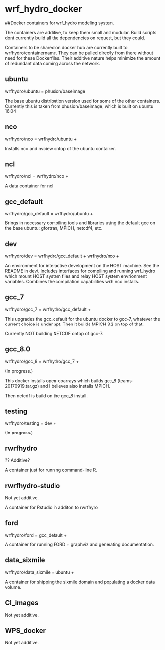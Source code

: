 # wrf_hydro_docker
##Docker containers for wrf_hydro modeling system. 

The containers are additive, to keep them small and modular. Build
scripts dont currently build all the dependencies on request, but they could.

Containers to be shared on docker hub are currently built to
wrfhydro/containername. They can be pulled directly from there without
need for these Dockerfiles. Their additive nature helps minimize the
amount of redundant data coming across the network.

## ubuntu
wrfhydro/ubuntu = phusion/baseimage 

The base ubuntu distribution version used for some of the other
containers. Currently this is taken from phusion/baseimage, which is
built on ubuntu 16.04

## nco
wrfhydro/nco = wrfhydro/ubuntu +   

Installs nco and nvciew ontop of the ubuntu container.

## ncl
wrfhydro/ncl = wrfhydro/nco +  

A data container for ncl

## gcc_default
wrfhydro/gcc\_default = wrfhydro/ubuntu +  

Brings in necessary compiling tools and libraries using the default
gcc on the base ubuntu: gfortran, MPICH, netcdf4, etc.

## dev
wrfhydro/dev = wrfhydro/gcc_default + wrfhydro/nco +  

An environment for interactive development on the HOST machine. See
the README in dev/. Includes interfaces for compiling and running
wrf\_hydro which mount HOST system files and relay HOST system
envrionment variables. Combines the compilation capabilities with nco
installs. 

## gcc_7
wrfhydro/gcc\_7 = wrfhydro/gcc_default +  

This upgrades the gcc_default for the ubuntu docker to gcc-7, whatever
the current choice is under apt. Then it builds MPICH 3.2 on top of
that.

Currently NOT building NETCDF ontop of gcc-7.

## gcc_8.0
wrfhydro/gcc\_8 = wrfhydro/gcc_7 + 

(In progress.)

This docker installs open-coarrays which builds gcc_8
(teams-20170919.tar.gz) and I believes also installs MPICH. 

Then netcdf is build on the gcc_8 install.


## testing
wrfhydro/testing = dev +   

(In progress.)

## rwrfhydro
?? Additive?

A container just for running command-line R. 

## rwrfhydro-studio
Not yet additive.

A container for Rstudio in additon to rwrfhyro

## ford
wrfhydro/ford = gcc_default + 

A container for running FORD + graphviz and generating documentation.

## data_sixmile
wrfhydro/data\_sixmile = ubuntu +

A container for shipping the sixmile domain and populating a docker
data volume. 

## CI_images
Not yet additive.

## WPS_docker
Not yet additive.
